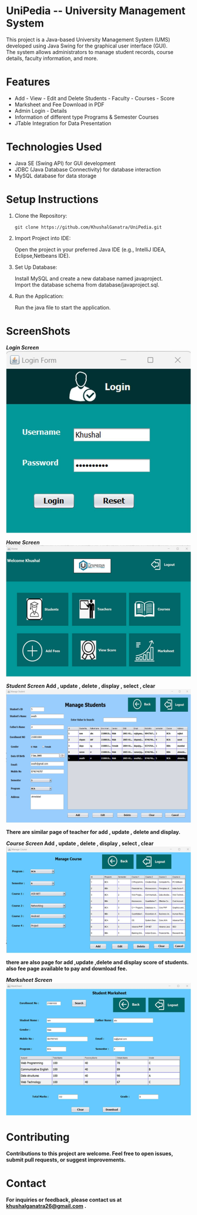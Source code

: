 # UniPedia -- University Management System

  This project is a Java-based University Management System (UMS) developed using Java Swing for the graphical user interface (GUI). <br>The system allows administrators to manage student records, course details, faculty information, and more.
# Features
  - Add - View - Edit and Delete Students - Faculty - Courses - Score
  - Marksheet and Fee Download in PDF
  - Admin Login - Details
  - Information of different type Programs & Semester Courses
  -  JTable Integration for Data Presentation

# Technologies Used
 - Java SE (Swing API) for GUI development
 - JDBC (Java Database Connectivity) for database interaction
 - MySQL database for data storage

# Setup Instructions
 1. Clone the Repository:<br>

        git clone https://github.com/KhushalGanatra/UniPedia.git
 2. Import Project into IDE:<br>

    Open the project in your preferred Java IDE (e.g., IntelliJ IDEA, Eclipse,Netbeans IDE).<br>
  3. Set Up Database:<br>

     Install MySQL and create a new database named javaproject.<br>
     Import the database schema from database/javaproject.sql.<br>

 4. Run the Application:<br>

    Run the java file to start the application.<br>

# ScreenShots
  <b>*Login Screen*<b><br>
  ![Login Screen](ScreenShots/Login.jpg)<br>

  *Home Screen*<br>
  ![Home Screen](ScreenShots/Home.jpg)<br>

  *Student Screen*  Add , update , delete , display , select , clear<br>
  ![Student Screen](ScreenShots/Student.jpg)<br>

  There are similar page of teacher for add , update , delete and display.<br>

  *Course Screen*  Add , update , delete , display , select , clear<br>
  ![Course Screen](ScreenShots/Course.jpg)<br>

  there are also page for add ,update ,delete and display score of students.<br>
  also fee page available to pay and download fee.<br>

  *Marksheet Screen* <br>
  ![Marksheet Screen](ScreenShots/Marksheet.jpg)<br>


# Contributing
  Contributions to this project are welcome. Feel free to open issues, submit pull requests, or suggest improvements.

# Contact
  For inquiries or feedback, please contact us at khushalganatra26@gmail.com .
  
